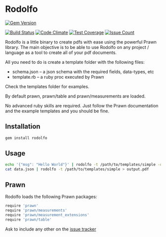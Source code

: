 # Rodolfo

[![Gem Version](https://badge.fury.io/rb/rodolfo.svg)](https://badge.fury.io/rb/Rodolfo)

[![Build Status](https://travis-ci.org/initios/rodolfo.svg?branch=master)](https://travis-ci.org/initios/rodolfo)
[![Code Climate](https://codeclimate.com/github/initios/rodolfo/badges/gpa.svg)](https://codeclimate.com/github/initios/rodolfo)
[![Test Coverage](https://codeclimate.com/github/initios/rodolfo/badges/coverage.svg)](https://codeclimate.com/github/initios/rodolfo/coverage)
[![Issue Count](https://codeclimate.com/github/initios/rodolfo/badges/issue_count.svg)](https://codeclimate.com/github/initios/rodolfo)

Rodolfo is a little binary to create pdfs with ease using the powerful Prawn library.
The main objective is to be able to use Rodolfo on any project / language as a tool
to create all of your pdf documents.

All you need to do is create a template folder with the following files:

  - schema.json – a json schema with the required fields, data-types, etc
  - template.rb – a ruby proc executed by Prawn

Check the templates folder for examples.

By default prawn, prawn/table and prawn/measurements are loaded.

No advanced ruby skills are required.
Just follow the Prawn documentation and the example templates and you should be fine.

## Installation

```bash
gem install rodolfo
```

## Usage

```bash
echo '{"msg": "Hello World"}' | rodolfo -t /path/to/templates/simple -o output.pdf
cat data.json | rodolfo -t /path/to/templates/simple > output.pdf
```


## Prawn

Rodolfo loads the following Prawn packages:

```bash
require 'prawn'
require 'prawn/measurements'
require 'prawn/measurement_extensions'
require 'prawn/table'
```

Ask to include any other on the [issue tracker](https://github.com/initios/rodolfo/issues)
